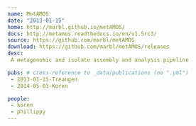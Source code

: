 ```yaml
---
name: MetAMOS
date: "2013-01-15"
home: http://marbl.github.io/metAMOS/
docs: http://metamos.readthedocs.io/en/v1.5rc3/
source: https://github.com/marbl/metAMOS
download: https://github.com/marbl/metAMOS/releases
desc:
 A metagenomic and isolate assembly and analysis pipeline

pubs: # cross-reference to _data/publications (no ".yml")
 - 2013-01-15-Treangen
 - 2014-05-03-Koren

people:
 - koren
 - phillippy
---
```


